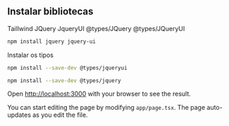 ## Instalar bibliotecas

Taillwind
JQuery
JqueryUI
@types/JQuery
@types/JQueryUI

```bash
npm install jquery jquery-ui
```

Instalar os tipos

```bash
npm install --save-dev @types/jqueryui
```

```bash
npm install --save-dev @types/jquery
```

Open [http://localhost:3000](http://localhost:3000) with your browser to see the result.

You can start editing the page by modifying `app/page.tsx`. The page auto-updates as you edit the file.
